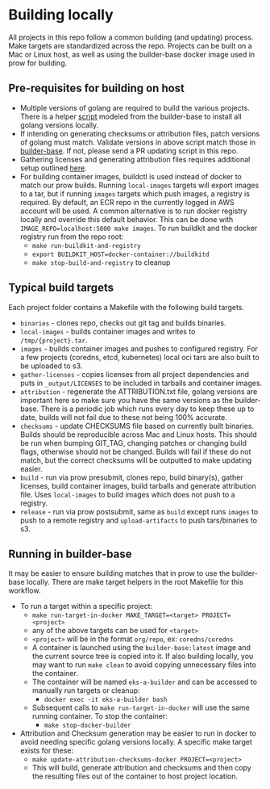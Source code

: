 # Building locally

All projects in this repo follow a common building (and updating) process.  Make targets are standardized across the repo.
Projects can be built on a Mac or Linux host, as well as using the builder-base docker image used in prow for building.

## Pre-requisites for building on host

* Multiple versions of golang are required to build the various projects.  There is a helper 
[script](../../build/lib/install_go_versions.sh) modeled from the builder-base to install all golang versions locally.  
* If intending on generating checksums or attribution files, patch versions of golang must match. Validate versions in above script match those in [builder-base](https://github.com/aws/eks-distro-build-tooling/blob/main/builder-base/install.sh#L172). If not,
please send a PR updating script in this repo.
* Gathering licenses and generating attribution files requires additional setup outlined [here](attribution-files.md).
* For building container images, buildctl is used instead of docker to match our prow builds.  Running `local-images` targets 
will export images to a tar, but if running `images` targets which push images, a registry is required.  By default,
an ECR repo in the currently logged in AWS account will be used.  A common alternative is to run docker registry locally and override
this default behavior. This can be done with `IMAGE_REPO=localhost:5000 make images`. To run buildkit and the docker registry run from the repo root:
	* `make run-buildkit-and-registry`
	* `export BUILDKIT_HOST=docker-container://buildkitd`
	* `make stop-build-and-registry` to cleanup

## Typical build targets

Each project folder contains a Makefile with the following build targets.

* `binaries` - clones repo, checks out git tag and builds binaries.
* `local-images` - builds container images and writes to `/tmp/{project}.tar`.
* `images` - builds container images and pushes to configured registry. For a few projects (coredns, etcd, kubernetes) local oci tars are also built
	to be uploaded to s3.
* `gather-licenses` - copies licenses from all project dependencies and puts in `_output/LICENSES` to be included in tarballs and container images.
* `attribution` - regenerate the ATTRIBUTION.txt file, golang versions are important here so make sure you have the same versions as the builder-base.
	There is a periodic job which runs every day to keep these up to date, builds will not fail due to these not being 100% accurate.
* `checksums` - update CHECKSUMS file based on currently built binaries.  Builds should be reproducible across Mac and Linux hosts.
	This should be run when bumping GIT_TAG, changing patches or changing build flags, otherwise should not be changed. 
	Builds will fail if these do not match, but the correct checksums will be outputted to make updating easier.
* `build` - run via prow presubmit, clones repo, build binary(s), gather licenses, build container images, build tarballs and generate attribution file.
	Uses `local-images` to build images which does not push to a registry.
* `release` - run via prow postsubmit, same as `build` except runs `images` to push to a remote registry and `upload-artifacts` to push tars/binaries
	to s3.

## Running in builder-base

It may be easier to ensure building matches that in prow to use the builder-base locally.  There are make target helpers in the root Makefile for this workflow.

* To run a target within a specific project:
	* `make run-target-in-docker MAKE_TARGET=<target> PROJECT=<project>`
	* any of the above targets can be used for `<target>`
	* `<project>` will be in the format `org/repo`, ex: `coredns/coredns`
	* A container is launched using the `builder-base:latest` image and the current source tree is copied into it.
	  If also building locally, you may want to run `make clean` to avoid copying unnecessary files into the container.
	* The container will be named `eks-a-builder` and can be accessed to manually run targets or cleanup:
		* `docker exec -it eks-a-builder bash`
	* Subsequent calls to `make run-target-in-docker` will use the same running container.  To stop the container:
		* `make stop-docker-builder`
* Attribution and Checksum generation may be easier to run in docker to avoid needing specific golang versions locally.  A specific make target exists for these:
	* `make update-attribution-checksums-docker PROJECT=<project>`
	* This will build, generate attribution and checksums and then copy the resulting files out of the container to host project location.
